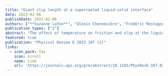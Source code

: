 ```yaml
---
title: "Giant slip length at a supercooled liquid-solid interface"
date: 2023-02-06
publishDate: 2023-02-06
authors: ["**Suzanne Lafon**", "Alexis Chennevière", "Frédéric Restagno", "Sami Merabia", "Laurent Joly"]
publication_types: ["2"]
abstract: "The effect of temperature on friction and slip at the liquid-solid interface has attracted attention over the last 20 years, both numerically and experimentally. However, the role of temperature on slip close to the glass transition has been less explored. Here we use molecular dynamics to simulate a bidisperse atomic fluid, which can remain liquid below its melting point (supercooled state), to study the effect of temperature on friction and slip length between the liquid and a smooth apolar wall in a broad range of temperatures. At high temperatures, an Arrhenius law fits well the temperature dependence of viscosity, friction, and slip length. In contrast, when the fluid is supercooled, the viscosity becomes super-Arrhenian, while interfacial friction can remain Arrhenian or even drastically decrease when lowering the temperature, resulting in a massive increase of the slip length. We rationalize the observed superlubricity by the surface crystallization of the fluid, and the incommensurability between the structures of the fluid interfacial layer and of the wall. This study calls for experimental investigation of the slip length of supercooled liquids on low surface energy solids."
featured: true
publication: "Physical Review E 2023 107 (2)"
links:
  - icon_pack: fas
    icon: scroll
    name: Link
    url: 'https://journals.aps.org/pre/abstract/10.1103/PhysRevE.107.025101'
---
```


